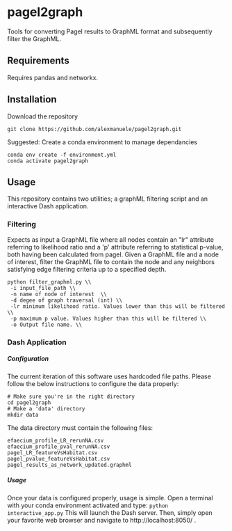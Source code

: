 # pagel2graph
Tools for converting Pagel results to GraphML format and subsequently filter the GraphML.

## Requirements
Requires pandas and networkx.

## Installation
Download the repository
```
git clone https://github.com/alexmanuele/pagel2graph.git
```
Suggested: Create a conda environment to manage dependancies
```
conda env create -f environment.yml
conda activate pagel2graph
```

## Usage
This repository contains two utilities; a graphML filtering script and an interactive Dash application.

### Filtering
Expects as input a GraphML file where all nodes contain an "lr" attribute referring to likelihood ratio and a 'p' attribute referring to statistical p-value, both having been calculated from pagel.
Given a GraphML file and a node of interest, filter the GraphML file to contain the node and any neighbors satisfying edge filtering criteria up to a specified depth.

```
python filter_graphml.py \\
 -i input_file_path \\
 -n name of node of interest  \\
 -d degee of graph traversal (int) \\
 -lr minimum likelihood ratio. Values lower than this will be filtered \\
 -p maximum p value. Values higher than this will be filtered \\
 -o Output file name. \\
 ```
 
### Dash Application

##### Configuration
The current iteration of this software uses hardcoded file paths. Please follow the below instructions to configure the data properly:

```
# Make sure you're in the right directory
cd pagel2graph
# Make a 'data' directory
mkdir data
```
The data directory must contain the following files:
```
efaecium_profile_LR_rerunNA.csv
efaecium_profile_pval_rerunNA.csv
pagel_LR_featureVsHabitat.csv
pagel_pvalue_featureVsHabitat.csv
pagel_results_as_network_updated.graphml
```
##### Usage
Once your data is configured properly, usage is simple.
Open a terminal with your conda environment activated and type:
`python interactive_app.py`
This will launch the Dash server. Then, simply open your favorite web browser and navigate to http://localhost:8050/ .



